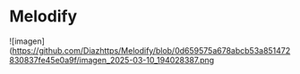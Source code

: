 # Melodify
![imagen](https://github.com/Diazhttps/Melodify/blob/0d659575a678abcb53a851472830837fe45e0a9f/imagen_2025-03-10_194028387.png
